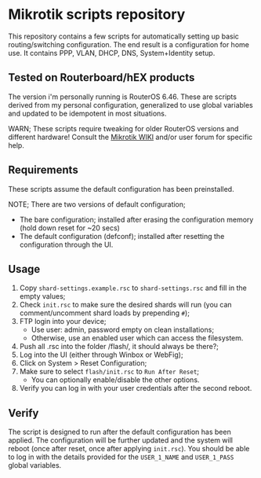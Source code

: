 # Mikrotik scripts repository

This repository contains a few scripts for automatically setting up basic routing/switching
configuration.
The end result is a configuration for home use. It contains PPP, VLAN, DHCP, DNS, System+Identity setup.

## Tested on Routerboard/hEX products

The version i'm personally running is RouterOS 6.46. These are scripts derived from my personal configuration, generalized to use global variables and updated to be idempotent in most situations.

WARN; These scripts require tweaking for older RouterOS versions and different hardware! Consult the
[Mikrotik WIKI](https://www.mikrotik.com/documentation) and/or user forum for specific help.

## Requirements

These scripts assume the default configuration has been preinstalled.

NOTE; There are two versions of default configuration;
 * The bare configuration; installed after erasing the configuration memory (hold down reset for ~20 secs)
 * The default configuration (defconf); installed after resetting the configuration through the UI.

## Usage

1. Copy `shard-settings.example.rsc` to `shard-settings.rsc` and fill in the empty values;
2. Check `init.rsc` to make sure the desired shards will run (you can comment/uncomment shard loads by prepending `#`);
3. FTP login into your device;
    * Use user: admin, password empty on clean installations;
    * Otherwise, use an enabled user which can access the filesystem.
4. Push all .rsc into the folder /flash/, it should always be there?;
5. Log into the UI (either through Winbox or WebFig);
6. Click on System > Reset Configuration;
7. Make sure to select `flash/init.rsc` to `Run After Reset`;
    * You can optionally enable/disable the other options.
8. Verify you can log in with your user credentials after the second reboot.

## Verify

The script is designed to run after the default configuration has been applied.
The configuration will be further updated and the system will reboot (once after reset, once after applying `init.rsc`).
You should be able to log in with the details provided for the `USER_1_NAME` and `USER_1_PASS` global variables.